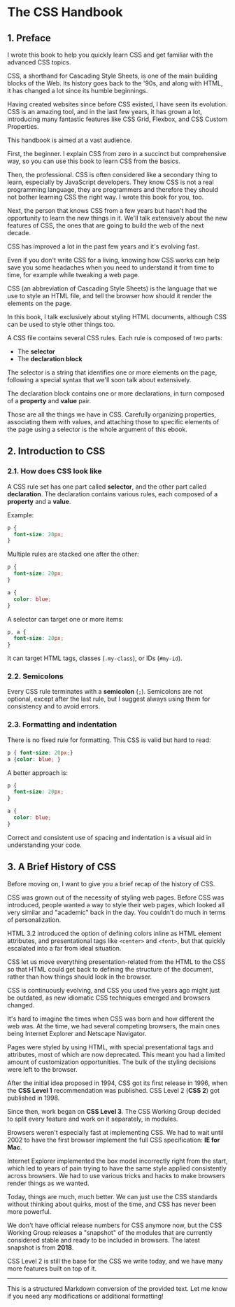# The CSS Handbook

## 1. Preface

I wrote this book to help you quickly learn CSS and get familiar with the advanced CSS topics.

CSS, a shorthand for Cascading Style Sheets, is one of the main building blocks of the Web. Its history goes back to the '90s, and along with HTML, it has changed a lot since its humble beginnings.

Having created websites since before CSS existed, I have seen its evolution. CSS is an amazing tool, and in the last few years, it has grown a lot, introducing many fantastic features like CSS Grid, Flexbox, and CSS Custom Properties.

This handbook is aimed at a vast audience.

First, the beginner. I explain CSS from zero in a succinct but comprehensive way, so you can use this book to learn CSS from the basics.

Then, the professional. CSS is often considered like a secondary thing to learn, especially by JavaScript developers. They know CSS is not a real programming language, they are programmers and therefore they should not bother learning CSS the right way. I wrote this book for you, too.

Next, the person that knows CSS from a few years but hasn't had the opportunity to learn the new things in it. We'll talk extensively about the new features of CSS, the ones that are going to build the web of the next decade.

CSS has improved a lot in the past few years and it's evolving fast.

Even if you don't write CSS for a living, knowing how CSS works can help save you some headaches when you need to understand it from time to time, for example while tweaking a web page.

CSS (an abbreviation of Cascading Style Sheets) is the language that we use to style an HTML file, and tell the browser how should it render the elements on the page.

In this book, I talk exclusively about styling HTML documents, although CSS can be used to style other things too.

A CSS file contains several CSS rules. Each rule is composed of two parts:
- The **selector**
- The **declaration block**

The selector is a string that identifies one or more elements on the page, following a special syntax that we'll soon talk about extensively.

The declaration block contains one or more declarations, in turn composed of a **property** and **value** pair.

Those are all the things we have in CSS. Carefully organizing properties, associating them with values, and attaching those to specific elements of the page using a selector is the whole argument of this ebook.

## 2. Introduction to CSS

### 2.1. How does CSS look like

A CSS rule set has one part called **selector**, and the other part called **declaration**. The declaration contains various rules, each composed of a **property** and a **value**.

Example:

```css
p {
  font-size: 20px;
}
```

Multiple rules are stacked one after the other:

```css
p {
  font-size: 20px;
}

a {
  color: blue;
}
```

A selector can target one or more items:

```css
p, a {
  font-size: 20px;
}
```

It can target HTML tags, classes (`.my-class`), or IDs (`#my-id`).

### 2.2. Semicolons

Every CSS rule terminates with a **semicolon** (`;`). Semicolons are not optional, except after the last rule, but I suggest always using them for consistency and to avoid errors.

### 2.3. Formatting and indentation

There is no fixed rule for formatting. This CSS is valid but hard to read:

```css
p { font-size: 20px;}
a {color: blue; }
```

A better approach is:

```css
p {
  font-size: 20px;
}

a {
  color: blue;
}
```

Correct and consistent use of spacing and indentation is a visual aid in understanding your code.

## 3. A Brief History of CSS

Before moving on, I want to give you a brief recap of the history of CSS.

CSS was grown out of the necessity of styling web pages. Before CSS was introduced, people wanted a way to style their web pages, which looked all very similar and "academic" back in the day. You couldn't do much in terms of personalization.

HTML 3.2 introduced the option of defining colors inline as HTML element attributes, and presentational tags like `<center>` and `<font>`, but that quickly escalated into a far from ideal situation.

CSS let us move everything presentation-related from the HTML to the CSS so that HTML could get back to defining the structure of the document, rather than how things should look in the browser.

CSS is continuously evolving, and CSS you used five years ago might just be outdated, as new idiomatic CSS techniques emerged and browsers changed.

It's hard to imagine the times when CSS was born and how different the web was. At the time, we had several competing browsers, the main ones being Internet Explorer and Netscape Navigator.

Pages were styled by using HTML, with special presentational tags and attributes, most of which are now deprecated. This meant you had a limited amount of customization opportunities. The bulk of the styling decisions were left to the browser.

After the initial idea proposed in 1994, CSS got its first release in 1996, when the **CSS Level 1** recommendation was published. CSS Level 2 (**CSS 2**) got published in 1998.

Since then, work began on **CSS Level 3**. The CSS Working Group decided to split every feature and work on it separately, in modules.

Browsers weren't especially fast at implementing CSS. We had to wait until 2002 to have the first browser implement the full CSS specification: **IE for Mac**.

Internet Explorer implemented the box model incorrectly right from the start, which led to years of pain trying to have the same style applied consistently across browsers. We had to use various tricks and hacks to make browsers render things as we wanted.

Today, things are much, much better. We can just use the CSS standards without thinking about quirks, most of the time, and CSS has never been more powerful.

We don't have official release numbers for CSS anymore now, but the CSS Working Group releases a "snapshot" of the modules that are currently considered stable and ready to be included in browsers. The latest snapshot is from **2018**.

CSS Level 2 is still the base for the CSS we write today, and we have many more features built on top of it.

---

This is a structured Markdown conversion of the provided text. Let me know if you need any modifications or additional formatting!

